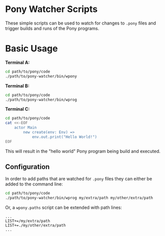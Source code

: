 # Pony Watcher Scripts

These simple scripts can be used to watch for changes to `.pony` files and
trigger builds and runs of the Pony programs.

# Basic Usage

__Terminal A:__
```bash
cd path/to/pony/code
./path/to/pony-watcher/bin/wpony
```

__Terminal B:__
```bash
cd path/to/pony/code
./path/to/pony-watcher/bin/wprog
```

__Terminal C:__
```bash
cd path/to/pony/code
cat <<-EOF
	actor Main
		new create(env: Env) =>
			env.out.print("Hello World!")
EOF
```

This will result in the "hello world" Pony program being build and executed.

## Configuration

In order to add paths that are watched for `.pony` files they can either be
added to the command line:

```bash
cd path/to/pony/code
./path/to/pony-watcher/bin/wprog my/extra/path my/other/extra/path
```

Or, a `wpony.paths` script can be extended with path lines:
```
...
LIST+=/my/extra/path
LIST+=./my/other/extra/path
...
```
